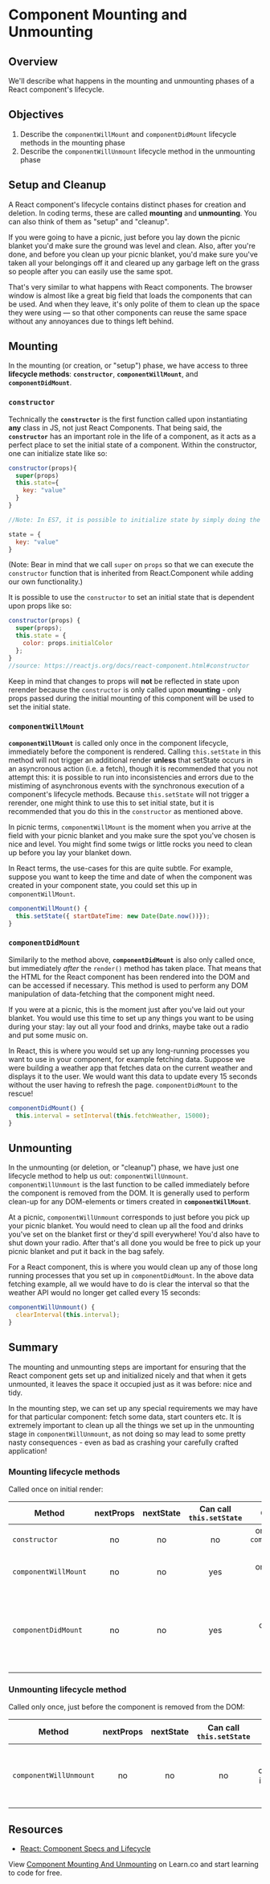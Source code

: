 # Component Mounting and Unmounting

## Overview

We'll describe what happens in the mounting and unmounting phases of a React component's lifecycle. 

## Objectives

1. Describe the `componentWillMount` and `componentDidMount` lifecycle methods in the mounting phase
2. Describe the `componentWillUnmount` lifecycle method in the unmounting phase


## Setup and Cleanup 

A React component's lifecycle contains distinct phases for creation and deletion. In coding terms, these are called **mounting** and **unmounting**. You can also think of them as "setup" and "cleanup".

If you were going to have a picnic, just before you lay down the picnic blanket you'd make sure the ground was level and clean. Also, after you're done, and before you clean up your picnic blanket, you'd make sure you've taken all your belongings off it and cleared up any garbage left on the grass so people after you can easily use the same spot.

That's very similar to what happens with React components. The browser window is almost like a great big field that loads the components that can be used. And when they leave, it's only polite of them to clean up the space they were using — so that other components can reuse the same space without any annoyances due to things left behind.

## Mounting

In the mounting (or creation, or "setup") phase, we have access to three **lifecycle methods**: **`constructor`**, **`componentWillMount`**, and **`componentDidMount`**.

### `constructor`

Technically the **`constructor`** is the first function called upon instantiating **any** class in JS, not just React Components. That being said, the **`constructor`** has an important role in the life of a component, as it acts as a perfect place to set the initial state of a component. Within the constructor, one can initialize state like so: 

```javascript
constructor(props){
  super(props)
  this.state={
    key: "value"
  }
}

//Note: In ES7, it is possible to initialize state by simply doing the following inside of your component. If you see either the syntax above or below, keep in mind that they accomplish the same task.

state = {
  key: "value"
}
```
(Note: Bear in mind that we call `super` on `props` so that we can execute the `constructor` function that is inherited from React.Component while adding our own functionality.)

It is possible to use the `constructor` to set an initial state that is dependent upon props like so:
```javascript
constructor(props) {
  super(props);
  this.state = {
    color: props.initialColor
  };
}
//source: https://reactjs.org/docs/react-component.html#constructor
```
Keep in mind that changes to props will **not** be reflected in state upon rerender because the `constructor` is only called upon **mounting** - only props passed during the initial mounting of this component will be used to set the initial state.

### `componentWillMount`

**`componentWillMount`** is called only once in the component lifecycle, immediately before the component is rendered. Calling `this.setState` in this method will not trigger an additional render **unless** that setState occurs in an asyncronous action (i.e. a fetch), though it is recommended that you not attempt this: it is possible to run into inconsistencies and errors due to the mistiming of asynchronous events with the synchronous execution of a component's lifecycle methods. Because `this.setState` will not trigger a rerender, one might think to use this to set initial state, but it is recommended that you do this in the `constructor` as mentioned above.

In picnic terms, `componentWillMount` is the moment when you arrive at the field with your picnic blanket and you make sure the spot you've chosen is nice and level. You might find some twigs or little rocks you need to clean up before you lay your blanket down.

In React terms, the use-cases for this are quite subtle. For example, suppose you want to keep the time and date of when the component was created in your component state, you could set this up in `componentWillMount`.

```javascript
componentWillMount() {
  this.setState({ startDateTime: new Date(Date.now())});
}
```

### `componentDidMount`

Similarily to the method above, **`componentDidMount`** is also only called once, but immediately *after* the `render()` method has taken place. That means that the HTML for the React component has been rendered into the DOM and can be accessed if necessary. This method is used to perform any DOM manipulation of data-fetching that the component might need.

If you were at a picnic, this is the moment just after you've laid out your blanket. You would use this time to set up any things you want to be using during your stay: lay out all your food and drinks, maybe take out a radio and put some music on.

In React, this is where you would set up any long-running processes you want to use in your component, for example fetching data. Suppose we were building a weather app that fetches data on the current weather and displays it to the user. We would want this data to update every 15 seconds without the user having to refresh the page. `componentDidMount` to the rescue!

```javascript
componentDidMount() {
  this.interval = setInterval(this.fetchWeather, 15000);
}
```

## Unmounting

In the unmounting (or deletion, or "cleanup") phase, we have just one lifecycle method to help us out: `componentWillUnmount`. `componentWillUnmount` is the last function to be called immediately before the component is removed from the DOM. It is generally used to perform clean-up for any DOM-elements or timers created in **`componentWillMount`**.

At a picnic, `componentWillUnmount` corresponds to just before you pick up your picnic blanket. You would need to clean up all the food and drinks you've set on the blanket first or they'd spill everywhere! You'd also have to shut down your radio. After that's all done you would be free to pick up your picnic blanket and put it back in the bag safely.

For a React component, this is where you would clean up any of those long running processes that you set up in `componentDidMount`. In the above data fetching example, all we would have to do is clear the interval so that the weather API would no longer get called every 15 seconds:

```javascript
componentWillUnmount() {
  clearInterval(this.interval);
}
```

## Summary

The mounting and unmounting steps are important for ensuring that the React component gets set up and initialized nicely and that when it gets unmounted, it leaves the space it occupied just as it was before: nice and tidy.

In the mounting step, we can set up any special requirements we may have for that particular component: fetch some data, start counters etc. It is extremely important to clean up all the things we set up in the unmounting stage in `componentWillUnmount`, as not doing so may lead to some pretty nasty consequences - even as bad as crashing your carefully crafted application!

### Mounting lifecycle methods
Called once on initial render:

| Method             | nextProps | nextState | Can call `this.setState` | Called when?               | Used for                                                                                    |
|--------------------|:---------:|:---------:|:----------------------:|:--------------------------:|:-------------------------------------------------------------------------------------------:|
| `constructor` |     no    |     no    |           no          | once, just before `componentWillMount` is called | Setting initial state                                             |
| `componentWillMount` |     no    |     no    |           yes          | once, just before mounting | Not commonly used                                              |
| `componentDidMount`  |     no    |     no    |           yes          | once, just after mounting  | setting up side effects (e.g. creating new DOM elements or setting up asynchronous functions |

### Unmounting lifecycle method
Called only once, just before the component is removed from the DOM:

|        Method        | nextProps | nextState | Can call `this.setState` |                     Called when?                    |                         Used for                        |
|:--------------------:|:---------:|:---------:|:----------------------:|:---------------------------------------------------:|:-------------------------------------------------------:|
| `componentWillUnmount` |     no    |     no    |           no           | once, just before component is removed form the DOM | destroying any side effects set up in `componentDidMount` |

## Resources

- [React: Component Specs and Lifecycle](https://facebook.github.io/react/docs/component-specs.html)

<p class='util--hide'>View <a href='https://learn.co/lessons/react-component-mounting-and-unmounting'>Component Mounting And Unmounting</a> on Learn.co and start learning to code for free.</p>
